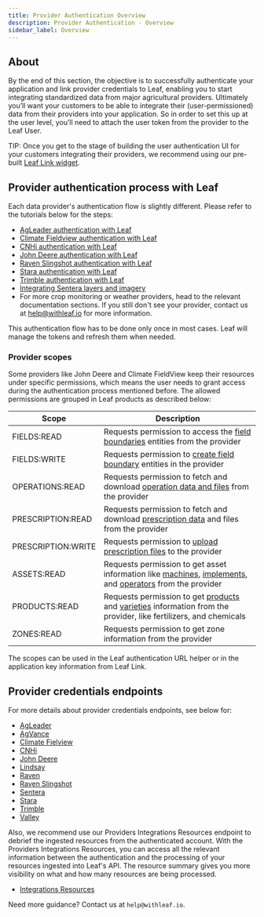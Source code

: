```yaml
---
title: Provider Authentication Overview
description: Provider Authentication - Overview
sidebar_label: Overview
---
```

<!-- the following links are referenced throughout this document -->
[1]: https://docs.withleaf.io/docs/Link_provider_connection
[2]: https://withleaf.io/en/tutorials/john-deere-authentication-with-leaf/
[3]: https://withleaf.io/en/tutorials/climate-fieldview-authentication-with-leaf/
[4]: https://withleaf.io/en/tutorials/agleader-authentication-with-leaf/
[5]: https://withleaf.io/en/tutorials/cnhi-authentication-with-leaf/
[6]: https://withleaf.io/en/tutorials/raven-slingshot-integration-with-leaf/
[7]: https://withleaf.io/en/tutorials/stara-authentication-with-leaf/
[8]: https://withleaf.io/en/tutorials/trimble-authentication-with-leaf/
[9]: https://withleaf.io/en/tutorials/sentera-integration-with-leaf/



[10]: https://docs.withleaf.io/docs/credentials_cnhi
[11]: https://docs.withleaf.io/docs/credentials_stara
[12]: https://docs.withleaf.io/docs/credentials_raven
[13]: https://docs.withleaf.io/docs/credentials_agleader
[14]: https://docs.withleaf.io/docs/credentials_raven_slingshot
[15]: https://docs.withleaf.io/docs/credentials_sentera
[16]: https://docs.withleaf.io/docs/credentials_agvance
[17]: https://docs.withleaf.io/docs/credentials_john_deere/
[18]: https://docs.withleaf.io/docs/credentials_cfv
[19]: https://docs.withleaf.io/docs/credentials_trimble
[20]: https://docs.withleaf.io/docs/integrations_endpoints
[21]: https://docs.withleaf.io/docs/credentials_lindsay
[22]: https://docs.withleaf.io/docs/credentials_valley

[23]: https://docs.withleaf.io/docs/field_boundary_management_endpoints#get-all-fields
[24]: https://docs.withleaf.io/docs/field_boundary_management_endpoints#upload-a-field-to-provider
[25]: https://docs.withleaf.io/docs/machine_file_conversion_endpoints#get-all-files
[26]: https://docs.withleaf.io/docs/beta_prescriptions_endpoints#list-prescriptions-from-john-deere
[27]: https://docs.withleaf.io/docs/beta_prescriptions_endpoints#upload-prescription-to-john-deere
[28]: https://docs.withleaf.io/docs/beta_assets_endpoints#get-all-machines
[29]: https://docs.withleaf.io/docs/beta_assets_endpoints#get-all-implements
[30]: https://docs.withleaf.io/docs/beta_assets_endpoints#get-all-operators
[31]: https://docs.withleaf.io/docs/beta_input_endpoints#get-all-products
[32]: https://docs.withleaf.io/docs/beta_input_endpoints#get-all-varieties


## About 
By the end of this section, the objective is to successfully authenticate your application and link provider credentials to Leaf, enabling you to start integrating standardized data from major agricultural providers. Ultimately you’ll want your customers to be able to integrate their (user-permissioned) data from their providers into your application. So in order to set this up at the user level, you’ll need to attach the user token from the provider to the Leaf User. 

TIP: Once you get to the stage of building the user authentication UI for your customers integrating their providers, we recommend using our pre-built [Leaf Link widget][1]. 

## Provider authentication process with Leaf
Each data provider's authentication flow is slightly different. Please refer to the tutorials below for the steps:
- [AgLeader authentication with Leaf][4]
- [Climate Fieldview authentication with Leaf][3]
- [CNHi authentication with Leaf][5]
- [John Deere authentication with Leaf][2]
- [Raven Slingshot authentication with Leaf][6]
- [Stara authentication with Leaf][7]
- [Trimble authentication with Leaf][8]
- [Integrating Sentera layers and imagery][9]
- For more crop monitoring or weather providers, head to the relevant documentation sections. If you still don't see your provider, contact us at help@withleaf.io for more information. 

This authentication flow has to be done only once in most cases. Leaf will manage the tokens and refresh them when needed.

### Provider scopes
Some providers like John Deere and Climate FieldView keep their resources under specific permissions, which means the user needs to grant access during the authentication process mentioned before. The allowed permissions are grouped in Leaf products as described below:

| Scope              | Description                                                                                                                    |
|--------------------|--------------------------------------------------------------------------------------------------------------------------------|
| FIELDS:READ        | Requests permission to access the [field boundaries][23] entities from the provider                                            |
| FIELDS:WRITE       | Requests permission to [create field boundary][24] entities in the provider                                                    |
| OPERATIONS:READ    | Requests permission to fetch and download [operation data and files][25] from the provider                                     |
| PRESCRIPTION:READ  | Requests permission to fetch and download [prescription data][26] and files from the provider                                  |
| PRESCRIPTION:WRITE | Requests permission to [upload prescription files][27] to the provider                                                         |
| ASSETS:READ        | Requests permission to get asset information like [machines][28], [implements][29], and [operators][30] from the provider      |
| PRODUCTS:READ      | Requests permission to get [products][31] and [varieties][32] information from the provider, like fertilizers, and chemicals   |
| ZONES:READ         | Requests permission to get zone information from the provider                                                                  |

The scopes can be used in the Leaf authentication URL helper or in the application key information from Leaf Link.

## Provider credentials endpoints

For more details about provider credentials endpoints, see below for:

- [AgLeader][13]
- [AgVance][16]
- [Climate Fielview][18]
- [CNHi][10]
- [John Deere][17]
- [Lindsay][21]
- [Raven][12]
- [Raven Slingshot][14]
- [Sentera][15]
- [Stara][11]
- [Trimble][19]
- [Valley][22]

Also, we recommend use our Providers Integrations Resources endpoint to debrief the ingested resources from the authenticated account. 
With the Providers Integrations Resources, you can access all the relevant information between the authentication and the processing of your 
resources ingested into Leaf's API. The resource summary gives you more visibility on what and how many resources are being processed. 

- [Integrations Resources][20]

Need more guidance? Contact us at `help@withleaf.io`.
